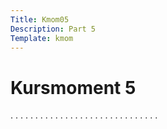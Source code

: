 ```yaml
---
Title: Kmom05
Description: Part 5
Template: kmom
---
```


Kursmoment 5
==================

.
.
.
.
.
.
.
.
.
.
.
.
.
.
.
.
.
.
.
.
.
.
.
.
.
.
.
.
.
.
